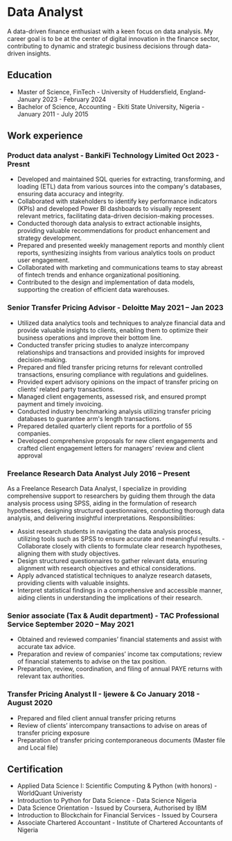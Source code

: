 
# Data Analyst
A data-driven finance enthusiast with a keen focus on data analysis. My career goal is to be at the center of digital innovation in the finance sector, contributing to dynamic and strategic business decisions through data-driven insights.

## Education
- Master of Science, FinTech - University of Huddersfield, England- January 2023 - February 2024
- Bachelor of Science, Accounting - Ekiti State University, Nigeria - January 2011 - July 2015

## Work experience
### Product data analyst - BankiFi Technology Limited Oct 2023 - Presnt
- Developed and maintained SQL queries for extracting, transforming, and loading (ETL) data from various sources into the company's databases, ensuring data accuracy and integrity.
-	Collaborated with stakeholders to identify key performance indicators (KPIs) and developed Power BI dashboards to visually represent relevant metrics, facilitating data-driven decision-making processes.
-	Conducted thorough data analysis to extract actionable insights, providing valuable recommendations for product enhancement and strategy development.
-	Prepared and presented weekly management reports and monthly client reports, synthesizing insights from various analytics tools on product user engagement.
-	Collaborated with marketing and communications teams to stay abreast of fintech trends and enhance organizational positioning.
-	Contributed to the design and implementation of data models, supporting the creation of efficient data warehouses.

### Senior Transfer Pricing Advisor - Deloitte May 2021 – Jan 2023
- Utilized data analytics tools and techniques to analyze financial data and provide valuable insights to clients, 
enabling them to optimize their business operations and improve their bottom line.
- Conducted transfer pricing studies to analyze intercompany relationships and transactions and provided insights 
for improved decision-making.
- Prepared and filed transfer pricing returns for relevant controlled transactions, ensuring compliance with 
regulations and guidelines.
- Provided expert advisory opinions on the impact of transfer pricing on clients’ related party transactions.
- Managed client engagements, assessed risk, and ensured prompt payment and timely invoicing.
- Conducted industry benchmarking analysis utilizing transfer pricing databases to guarantee arm's length 
transactions.
- Prepared detailed quarterly client reports for a portfolio of 55 companies.
- Developed comprehensive proposals for new client engagements and crafted client engagement letters for 
managers’ review and client approval

### Freelance Research Data Analyst July 2016 – Present 
 
As a Freelance Research Data Analyst, I specialize in providing comprehensive support to researchers by guiding them 
through the data analysis process using SPSS, aiding in the formulation of research hypotheses, designing structured 
questionnaires, conducting thorough data analysis, and delivering insightful interpretations.
Responsibilities: 
- Assist research students in navigating the data analysis process, utilizing tools such as SPSS to ensure accurate and 
meaningful results.
-Collaborate closely with clients to formulate clear research hypotheses, aligning them with study objectives.
- Design structured questionnaires to gather relevant data, ensuring alignment with research objectives and ethical 
considerations.
- Apply advanced statistical techniques to analyze research datasets, providing clients with valuable insights.
- Interpret statistical findings in a comprehensive and accessible manner, aiding clients in understanding the 
implications of their research.

### Senior associate (Tax & Audit department) - TAC Professional Service September 2020 – May 2021
- Obtained and reviewed companies’ financial statements and assist with accurate tax advice.
- Preparation and review of companies’ income tax computations; review of financial statements to advise on the 
tax position.
- Preparation, review, coordination, and filing of annual PAYE returns with relevant tax authorities. 

### Transfer Pricing Analyst II  - Ijewere & Co January 2018 - August 2020
- Prepared and filed client annual transfer pricing returns
- Review of clients’ intercompany transactions to advise on areas of transfer pricing exposure
- Preparation of transfer pricing contemporaneous documents (Master file and Local file)

## Certification
- Applied Data Science I: Scientific Computing & Python (with honors) - WorldQuant Univeristy
- Introduction to Python for Data Science - Data Science Nigeria
- Data Science Orientation - Issued by Coursera, Authorised by IBM
- Introduction to Blockchain for Financial Services - Issued by Coursera
- Associate Chartered Accountant - Institute of Chartered Accountants of Nigeria
